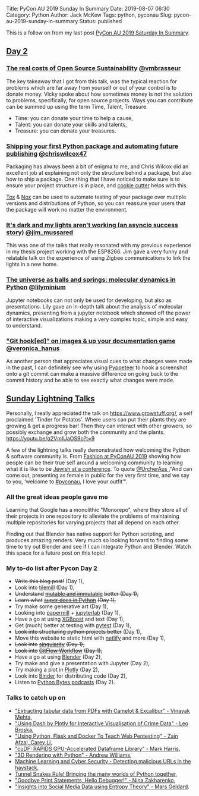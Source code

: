 Title: PyCon AU 2019 Sunday In Summary
Date: 2019-08-07 06:30
Category: Python
Author: Jack McKew
Tags: python, pyconau
Slug: pycon-au-2019-sunday-in-summary
Status: published

This is a follow on from my last post [PyCon AU 2019 Saturday In Summary](https://jackmckew.dev/pycon-au-2019-saturday-in-summary.html).

## [Day 2](https://2019.pycon-au.org/schedule/sunday/)

### [The real costs of Open Source Sustainability](https://2019.pycon-au.org/talks/vicky) [\@vmbrasseur](https://twitter.com/vmbrasseur)

The key takeaway that I got from this talk, was the typical reaction for problems which are far away from yourself or out of your control is to donate money. Vicky spoke about how sometimes money is not the solution to problems, specifically, for open source projects. Ways you can contribute can be summed up using the term Time, Talent, Treasure.

- Time: you can donate your time to help a cause,
- Talent: you can donate your skills and talents,
- Treasure: you can donate your treasures.

### [Shipping your first Python package and automating future publishing](https://2019.pycon-au.org/talks/shipping-your-first-python-package-and-automating-future-publishing) [\@chriswilcox47](https://twitter.com/chriswilcox47)

Packaging has always been a bit of enigma to me, and Chris Wilcox did an excellent job at explaining not only the structure behind a package, but also how to ship a package. One thing that I have noticed to make sure is to ensure your project structure is in place, and [cookie cutter](https://cookiecutter.readthedocs.io/en/latest/) helps with this.

[Tox](https://tox.readthedocs.io/en/latest/) & [Nox](https://nox.thea.codes/en/stable/) can be used to automate testing of your package over multiple versions and distributions of Python, so you can reassure your users that the package will work no matter the environment.

### [It's dark and my lights aren't working (an asyncio success story)](https://2019.pycon-au.org/talks/its-dark-and-my-lights-arent-working-an-asyncio-success-story) [\@jim\_mussared](https://twitter.com/jim_mussared)

This was one of the talks that really resonated with my previous experience in my thesis project working with the ESP8266. Jim gave a very funny and relatable talk on the experience of using Zigbee communications to link the lights in a new home.

### [The universe as balls and springs: molecular dynamics in Python](https://2019.pycon-au.org/talks/the-universe-as-balls-and-springs-molecular-dynamics-in-python) [\@lilyminium](https://twitter.com/Lilyminium)

Jupyter notebooks can not only be used for developing, but also as presentations. Lily gave an in-depth talk about the analysis of molecular dynamics, presenting from a jupyter notebook which showed off the power of interactive visualizations making a very complex topic, simple and easy to understand.

### ["Git hook\[ed\]” on images & up your documentation game](https://2019.pycon-au.org/talks/git-hooked-on-images-up-your-documentation-game) [\@veronica\_hanus](https://twitter.com/veronica_hanus)

As another person that appreciates visual cues to what changes were made in the past, I can definitely see why using [Pyppeteer](https://pypi.org/project/pyppeteer/) to hook a screenshot onto a git commit can make a massive difference on going back to the commit history and be able to see exactly what changes were made.

## [Sunday Lightning Talks](https://2019.pycon-au.org/talks/sunday-lightning-talks)

Personally, I really appreciated the talk on <https://www.growstuff.org/>, a self proclaimed 'Tinder for Potatos'. Where users can put their plants they are growing & get a progress bar! Then they can interact with other growers, so possibly exchange and grow both the community and the plants. <https://youtu.be/q2VmIUaOS9o?t=9>

A few of the lightning talks really demonstrated how welcoming the Python & software community is. From [Fashion at PyConAU 2019](https://youtu.be/q2VmIUaOS9o?t=1385) showing how people can be their true self around a welcoming community to learning what it is like to be [Jewish at a conference](https://youtu.be/q2VmIUaOS9o?t=829). To quote [\@UrcherAus ,](https://twitter.com/UrcherAus)"And can come out, presenting as female in public for the very first time, and we say to you, ‘welcome to [\#pyconau](https://twitter.com/hashtag/pyconau?src=hashtag_click), I love your outfit’".

### All the great ideas people gave me

Learning that Google has a monolithic "Monorepo", where they store all of their projects in one repository to alleviate the problems of maintaining multiple repositories for varying projects that all depend on each other.

Finding out that Blender has native support for Python scripting, and produces amazing renders. Very much so looking forward to finding some time to try out Blender and see if I can integrate Python and Blender. Watch this space for a future post on this topic!

### My to-do list after Pycon Day 2

- ~~Write this blog post!~~ (Day 1),
- Look into [tilemill](https://tilemill-project.github.io/tilemill/) (Day 1),
- ~~Understand~~ [~~mutable and immutable~~](https://medium.com/@meghamohan/mutable-and-immutable-side-of-python-c2145cf72747) ~~better (Day 1),~~
- ~~Learn what~~ [~~super does in Python~~](https://realpython.com/python-super/) ~~(Day 1),~~
- Try make some generative art (Day 1),
- Looking into [papermill](https://papermill.readthedocs.io/en/latest/) + [jupyterlab](https://jupyterlab.readthedocs.io/en/stable/) (Day 1),
- Have a go at using [XGBoost](https://xgboost.readthedocs.io/en/latest/) and text (Day 1),
- Get (much) better at testing with [pytest](https://docs.pytest.org/en/latest/) (Day 1),
- ~~Look into structuring python projects better~~ (Day 1),
- Move this website to static html with [netlify](https://www.netlify.com/) and more (Day 1),
- ~~Look into~~ [~~singularity~~](https://singularity.lbl.gov/) ~~(Day 1),~~
- ~~Look into~~ [~~GitFlow Workflow~~](https://www.atlassian.com/git/tutorials/comparing-workflows/gitflow-workflow) ~~(Day 1),~~
- Have a go at using [Blender](https://www.blender.org/) (Day 2),
- Try make and give a presentation with Jupyter (Day 2),
- Try making a plot in [Plotly](https://plot.ly/) (Day 2),
- Look into [Binder](https://mybinder.org/) for distributing code (Day 2),
- Listen to [Python Bytes podcasts](https://pythonbytes.fm/) (Day 2).

### Talks to catch up on

- ["Extracting tabular data from PDFs with Camelot & Excalibur" - Vinayak Mehta](https://www.youtube.com/watch?v=99A9Fz6uHAA&list=PLs4CJRBY5F1LKqauI3V4E_xflt6Gow611&index=5),
- ["Using Dash by Plotly for Interactive Visualisation of Crime Data" - Leo Broska](https://www.youtube.com/watch?v=O1gvNeJlIs0&list=PLs4CJRBY5F1LKqauI3V4E_xflt6Gow611&index=7),
- ["Using Python, Flask and Docker To Teach Web Pentesting" - Zain Afzal, Carey Li](https://www.youtube.com/watch?v=l0Sazyzs1IY&list=PLs4CJRBY5F1LKqauI3V4E_xflt6Gow611&index=16),
- ["cuDF: RAPIDS GPU-Accelerated Dataframe Library" - Mark Harris](https://www.youtube.com/watch?v=lV7rtDW94do&list=PLs4CJRBY5F1LKqauI3V4E_xflt6Gow611&index=21),
- ["3D Rendering with Python" - Andrew Williams](https://www.youtube.com/watch?v=3oAgsQji6m4&list=PLs4CJRBY5F1LKqauI3V4E_xflt6Gow611&index=28),
- [Machine Learning and Cyber Security - Detecting malicious URLs in the haystack](https://www.youtube.com/watch?v=ZhvlfNi-0aY&list=PLs4CJRBY5F1LKqauI3V4E_xflt6Gow611&index=32),
- [Tunnel Snakes Rule! Bringing the many worlds of Python together](https://www.youtube.com/watch?v=aeZOVaULoNI&list=PLs4CJRBY5F1LKqauI3V4E_xflt6Gow611&index=38),
- ["Goodbye Print Statements, Hello Debugger!" - Nina Zakharenko](https://www.youtube.com/watch?v=HHrVBKZLolg&list=PLs4CJRBY5F1LKqauI3V4E_xflt6Gow611&index=40),
- ["Insights into Social Media Data using Entropy Theory" - Mars Geldard](https://www.youtube.com/watch?v=lW5ZJcrjYLw&list=PLs4CJRBY5F1LKqauI3V4E_xflt6Gow611&index=59).
